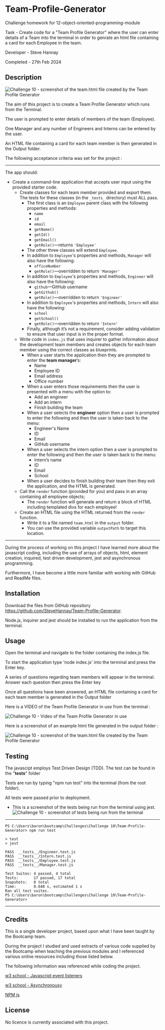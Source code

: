 # Team-Profile-Generator

Challenge homework for 12-object-oriented-programming-module

Task - Create code for a "Team Profile Generator" where the user can enter details of a Team into the terminal in order to genrate an html file containing a card for each Employee in the team. 

Developer - Steve Hannay

Completed - 27th Feb 2024


## Description

![Challenge 10 - screenshot of the team.html file created by the Team Profile Generator](assets/Challenge%2010%20-%20Webpage.png)

The aim of this project is to create a Team Profile Generator which runs from the Terminal.

The user is prompted to enter details of members of the team (Employee).

One Manager and any number of Engineers and Interns can be entered by the user.

An HTML file containing a card for each team member is then generated  in the Output folder.

The following acceptance criteria was set for the project :

--------------------------------------------------------------------------------------------------------------------------

The app should:

* Create a command-line application that accepts user input using the provided starter code.   
  * Create classes for each team member provided and export them. The tests for these classes (in the `_tests_` directory) must ALL pass.     
    * The first class is an `Employee` parent class with the following properties and methods:       
      * `name`
      * `id`
      * `email`
      * `getName()`
      * `getId()`
      * `getEmail()`
      * `getRole()`&mdash;returns `'Employee'`     
    * The other three classes will extend `Employee`.      
    * In addition to `Employee`'s properties and methods, `Manager` will also have the following:
      * `officeNumber`
      * `getRole()`&mdash;overridden to return `'Manager'`
    * In addition to `Employee`'s properties and methods, `Engineer` will also have the following:
      * `github`&mdash;GitHub username
      * `getGithub()`
      * `getRole()`&mdash;overridden to return `'Engineer'`
    * In addition to `Employee`'s properties and methods, `Intern` will also have the following:
      * `school`
      * `getSchool()`
      * `getRole()`&mdash;overridden to return `'Intern'`
    * Finally, although it’s not a requirement, consider adding validation to ensure that user input is in the proper format.   
  * Write code in `index.js` that uses inquirer to gather information about the development team members and creates objects for each team member using the correct classes as blueprints.
    * When a user starts the application then they are prompted to enter the **team manager**’s:
      * Name
      * Employee ID
      * Email address
      * Office number
    * When a user enters those requirements then the user is presented with a menu with the option to:
      * Add an engineer
      * Add an intern 
      * Finish building the team
    * When a user selects the **engineer** option then a user is prompted to enter the following and then the user is taken back to the menu:
      * Engineer's Name
      * ID
      * Email
      * GitHub username
    * When a user selects the intern option then a user is prompted to enter the following and then the user is taken back to the menu:
      * Intern’s name
      * ID
      * Email
      * School
    * When a user decides to finish building their team then they exit the application, and the HTML is generated.
  * Call the `render` function (provided for you) and pass in an array containing all employee objects; 
    * The `render` function will generate and return a block of HTML including templated divs for each employee!
  * Create an HTML file using the HTML returned from the `render` function. 
    * Write it to a file named `team.html` in the `output` folder. 
    * You can use the provided variable `outputPath` to target this location.

--------------------------------------------------------------------------------------------------------------------------

During the process of working on this project I have learned more about the javascript coding, including the use of arrays of objects, html, element creation, inquired, test driven development, jest and asynchronous programming. 

Furthermore, I have become a little more familiar with working with GitHub and ReadMe files.


## Installation

Download the files from GitHub repository https://github.com/SteveHannay/Team-Profile-Generator.

Node.js, inquirer and jest should be installed to run the application from the terminal.


## Usage

Open the terminal and navigate to the folder containing the index.js file.

To start the application type 'node index.js' into the terminal and press the Enter key.

A series of questions regarding team members will appear in the terminal. Answer each question then press the Enter key

Once all questions have been answered, an HTML file containing a card for each team member is generated in the Output folder


Here is a VIDEO of the Team Profile Generator in use from the terminal :

![Challenge 10 - Video of the Team Profile Generator in use](assets/Challenge%2010%20-%20Testing.jpg)


Here is a screenshot of an example html file generated in the output folder :

![Challenge 10 - screenshot of the team.html file created by the Team Profile Generator](assets/Challenge%2010%20-%20Webpage.png)


## Testing

The javascipt employs Test Driven Design (TDD). The test can be found in the "__tests__" folder

Tests are run by typing "npm run test" into the terminal (from the root folder).

All tests were passed prior to deployment.

- This is a screenshot of the tests being run from the  terminal using jest.
![Challenge 10 - screenshot of tests being run from the terminal](assets/Challenge%2010%20-%20Testing.jpg)

--------------------------------------------------------------------------------------------------------------------------

    PS C:\Users\baron\bootcamp\Challenges\Challenge 10\Team-Profile-Generator> npm run test                 
       
    > test
    > jest

    PASS  __tests__/Engineer.test.js
    PASS  __tests__/Intern.test.js
    PASS  __tests__/Employee.test.js
    PASS  __tests__/Manager.test.js

    Test Suites: 4 passed, 4 total
    Tests:       17 passed, 17 total
    Snapshots:   0 total
    Time:        0.648 s, estimated 1 s
    Ran all test suites.
    PS C:\Users\baron\bootcamp\Challenges\Challenge 10\Team-Profile-Generator>

--------------------------------------------------------------------------------------------------------------------------


## Credits

This is a single developer project, based upon what I have been taught by the Bootcamp team.

During the project I studied and used extracts of various code supplied by the Bootcamp when teaching the previous modules and I referenced various online resources including those listed below.

The following information was referenced while coding the project.

[w3 school - Javascript event listeners](https://www.w3schools.com/js/js_htmldom_eventlistener.asp)

[w3 school - Asynchronousy](https://www.w3schools.com/js/js_asynchronous.asp)

[NPM js](https://www.npmjs.com/package/inquirer-longer)


## License

No licence is currently associated with this project.


